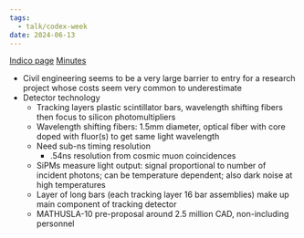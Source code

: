```yaml
---
tags:
  - talk/codex-week
date: 2024-06-13
---
```

[Indico page](https://indico.cern.ch/event/1355369/sessions/522940/#20240613)
[Minutes](https://docs.google.com/document/d/1eBv4brSlOp7yS56Lj_oArLMa6F0ADrackzDmuc28Sg0/edit)

- Civil engineering seems to be a very large barrier to entry for a research project whose costs seem very common to underestimate
- Detector technology
	- Tracking layers plastic scintillator bars, wavelength shifting fibers then focus to silicon photomultipliers
	- Wavelength shifting fibers: 1.5mm diameter, optical fiber with core doped with fluor(s) to get same light wavelength
	- Need sub-ns timing resolution
		- .54ns resolution from cosmic muon coincidences
	- SiPMs measure light output: signal proportional to number of incident photons; can be temperature dependent; also dark noise at high temperatures
	- Layer of long bars (each tracking layer 16 bar assemblies) make up main component of tracking detector
	- MATHUSLA-10 pre-proposal around 2.5 million CAD, non-including personnel
